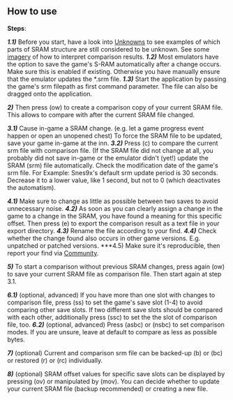 ## How to use
**Steps**:

***1.1)*** Before you start, have a look into <a href="http://unknowns.xeth.de">Unknowns</a> to see examples of which parts of SRAM structure are still considered to be unknown. See some <a href="http://imagery.xeth.de">imagery</a> of how to interpret comparison results.
***1.2)*** Most emulators have the option to save the game's S-RAM automatically after a change occurs.
     Make sure this is enabled if existing. Otherwise you have manually ensure that the emulator updates 
     the *.srm file.
***1.3)*** Start the application by passing the game's srm filepath as first command parameter. The file can also be 
     dragged onto the application.

***2)***   Then press (ow) to create a comparison copy of your current SRAM file. This allows to compare with after the current SRAM file changed.

***3.1)*** Cause in-game a SRAM change. (e.g. let a game progress event happen or 
    open an unopened chest) To force the SRAM file to be updated, save your game in-game at the inn.
***3.2)*** Press (c) to compare the current srm file with comparison file. 
     (If the SRAM file did not change at all, you probably did not save in-game or the emulator didn't
     (yet!) update the SRAM (srm) file automatically. Check the modification date of the game's srm file.
     For Example: Snes9x's default srm update period is 30 seconds. Decrease it to a lower value, like 1 second,
     but not to 0 (which deactivates the automatism).  

***4.1)*** Make sure to change as little as possible between two saves to avoid unnecessary noise. 
***4.2)*** As soon as you can clearly assign a change in the game to a change in the SRAM, you have found a meaning for this specific offset. Then press (e) to export the comparison result as a text file in your export directory.
***4.3)*** Rename the file according to your find.
***4.4)*** Check whether the change found also occurs in other game versions. E.g. unpatched or patched versions.
***4.5) Make sure it's reproducible, then report your find via <a href="http://community.xeth.de">Community</a>.

***5)***   To start a comparison without previous SRAM changes, press again (ow) to save your current SRAM file 
     as comparison file. Then start again at step 3.1.

***6.1)*** (optional, advanced) If you have more than one slot with changes to comparison file, press (ss) to
     set the game's save slot (1-4) to avoid comparing other save slots. If two different save slots should be 
     compared with each other, additionally press (ssc) to set the the slot of comparison file, too.
***6.2)*** (optional, advanced) Press (asbc) or (nsbc) to set comparison modes. 
     If you are unsure, leave at default to compare as less as possible bytes.

***7)***   (optional) Current and comparison srm file can be backed-up (b) or (bc) or restored (r) or (rc) individually.

***8)***   (optional) SRAM offset values for specific save slots can be displayed by pressing (ov) or manipulated by (mov). You can decide whether to update your current SRAM file (backup recommended) or creating a new file.

